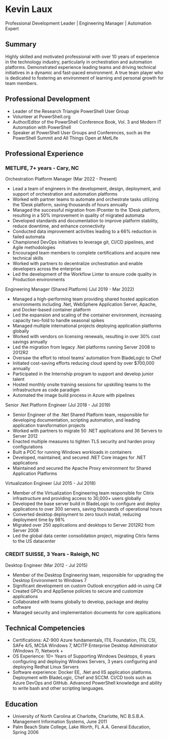 # Kevin Laux
Professional Development Leader | Engineering Manager | Automation Expert

## Summary
Highly skilled and motivated professional with over 10 years of experience in the technology industry, particularly in orchestration and automation platforms. Demonstrated experience leading teams and driving technical initiatives in a dynamic and fast-paced environment. A true team player who is dedicated to fostering an environment of learning and personal growth for team members. 

## Professional Development
- Leader of the Research Triangle PowerShell User Group
- Volunteer at PowerShell.org
- Author/Editor of the PowerShell Conference Book, Vol. 3 and Modern IT Automation with PowerShell
- Speaker at PowerShell User Groups and Conferences, such as the PowerShell Summit and All Things Open at MetLife

## Professional Experience
### METLIFE, 7+ years - Cary, NC 
Orchestration Platform Manager (Mar 2022 - Present)
- Lead a team of engineers in the development, design, deployment, and support of orchestration and automation platforms
- Worked with partner teams to automate and orchestrate tasks utilizing the 1Desk platform, saving thousands of hours annually
- Managed the successful migration from IPcenter to the 1Desk platform, resulting in a 50% improvement in quality of migrated automata
- Developed standards and documentation to improve platform stability, reduce downtime, and enhance connectivity
- Conducted data improvement activities leading to a 66% reduction in failed automata
- Championed DevOps initiatives to leverage git, CI/CD pipelines, and Agile methodologies
- Encouraged team members to complete certifications and acquire new technical skills
- Worked with partners to decentralize orchestration and enable developers across the enterprise
- Led the development of the Workflow Linter to ensure code quality in Production environments

Engineering Manager (Shared Platform) (Jul 2019 - Mar 2022)
- Managed a high-performing team providing shared hosted application environments including .Net, WebSphere Application Server, Apache, and Docker-based container platform
- Led the expansion and scaling of the container environment, increasing capacity two-fold to handle seasonal spikes
- Managed multiple international projects deploying application platforms globally
- Worked with vendors on licensing renewals, resulting in over 30% cost savings annually
- Led the migration from legacy .Net platforms running Server 2008 to 2012R2
- Oversaw the effort to retool teams’ automation from BladeLogic to Chef
- Initiated cost-saving efforts reducing cloud spend by over $700,000 annually
- Participated in the Internship program to support and develop junior talent
- Hosted monthly onsite training sessions for upskilling teams to the infrastructure as code paradigm
- Automated the image build process in Azure with pipelines

Senior .Net Platform Engineer (Jul 2018 - Jul 2019)
- Senior Engineer of the .Net Shared Platform team, responsible for developing documentation, scripting automation, and leading application transformation projects
- Worked with partners to migrate 50 .NET applications and 36 Servers to Server 2012
- Enacted multiple measures to tighten TLS security and harden proxy configurations
- Built a POC for running Windows workloads in containers
- Developed, maintained, and secured .NET Core images for .NET applications
- Maintained and secured the Apache Proxy environment for Shared Application Platforms

Virtualization Engineer (Jul 2015 - Jul 2018)
- Member of the Virtualization Engineering team responsible for Citrix infrastructure and providing access to 30,000+ users globally
- Developed the base server build in BladeLogic to configure and deploy applications to over 300 servers, saving thousands of operational hours
- Converted desktop deployment to zero touch install, reducing deployment time by 98%
- Migrated over 250 applications and desktops to Server 2012R2 from Server 2008
- Led the global data center consolidation project, migrating Citrix farms to the US datacenter

### CREDIT SUISSE, 3 Years - Raleigh, NC
Desktop Engineer (Mar 2012 - Jul 2015)
- Member of the Desktop Engineering team, responsible for upgrading the Desktop Environment to Windows 7
- Significant development on custom Outlook encryption add-in using C#
- Created GPOs and AppSense policies to secure and customize applications
- Collaborated with teams globally to develop, package and deploy software
- Managed security and implementation documents for core applications


## Technical Competencies
- Certifications: AZ-900 Azure fundamentals, ITIL Foundation, ITIL CSI, SAFe 4/5, MCSA Windows 7, MCITP Enterprise Desktop Administrator (Windows 7), Network +
- OS Experience: 10+ Years of Supporting Windows Desktops, 6 years configuring and deploying Windows Servers, 3 years configuring and deploying Redhat Linux Servers
- Software experience: Docker EE, .Net and IIS application platforms. Deployment with BladeLogic, Chef and SCCM. CI/CD tools such as Azure DevOps and GitHub. Advanced PowerShell knowledge and ability to write bash and other scripting languages.

## Education
- University of North Carolina at Charlotte, Charlotte, NC
  B.S.B.A. Management Information Systems, June 2011
- Palm Beach State College, Lake Worth, FL
  A.A. General Education, Spring 2006
